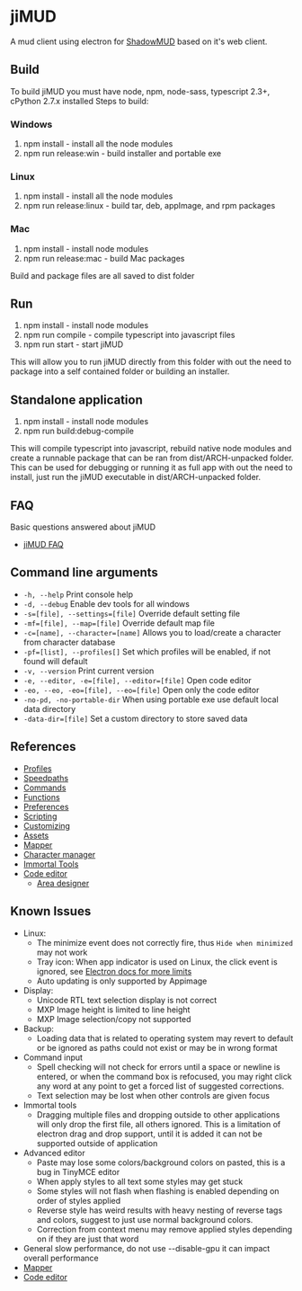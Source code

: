 # jiMUD

A mud client using electron for [ShadowMUD](http://www.shadowmud.com) based on it's web client.

## Build

  To build jiMUD you must have node, npm, node-sass, typescript 2.3+, cPython 2.7.x installed
  Steps to build:

### Windows

1. npm install - install all the node modules
1. npm run release:win - build installer and portable exe

### Linux

1. npm install - install all the node modules
1. npm run release:linux - build tar, deb, appImage, and rpm packages

### Mac

1. npm install - install node modules
1. npm run release:mac - build Mac packages

Build and package files are all saved to dist folder

## Run

1. npm install - install node modules
1. npm run compile - compile typescript into javascript files
1. npm run start - start jiMUD

This will allow you to run jiMUD directly from this folder with out the need to
package into a self contained folder or building an installer.

## Standalone application

1. npm install - install node modules
1. npm run build:debug-compile

This will compile typescript into javascript, rebuild native node modules and create
a runnable package that can be ran from dist/ARCH-unpacked folder. This can be used
for debugging or running it as full app with out the need to install, just run
the jiMUD executable in dist/ARCH-unpacked folder.

## FAQ

Basic questions answered about jiMUD

- [jiMUD FAQ](docs/faq.md)

## Command line arguments

- `-h, --help`                                Print console help
- `-d, --debug`                               Enable dev tools for all windows
- `-s=[file], --settings=[file]`               Override default setting file
- `-mf=[file], --map=[file]`                  Override default map file
- `-c=[name], --character=[name]`             Allows you to load/create a character from character database
- `-pf=[list], --profiles[]`                  Set which profiles will be enabled, if not found will default
- `-v, --version`                             Print current version
- `-e, --editor, -e=[file], --editor=[file]`  Open code editor
- `-eo, --eo, -eo=[file], --eo=[file]`        Open only the code editor
- `-no-pd, -no-portable-dir`                  When using portable exe use default local data directory
- `-data-dir=[file]`                          Set a custom directory to store saved data

## References

- [Profiles](docs/profiles.md)
- [Speedpaths](docs/speedpaths.md)
- [Commands](docs/commands.md)
- [Functions](docs/functions.md)
- [Preferences](docs/preferences.md)
- [Scripting](docs/scripting.md)
- [Customizing](docs/customizing.md)
- [Assets](docs/assets.md)
- [Mapper](docs/mapper.md)
- [Character manager](docs/character.manager.md)
- [Immortal Tools](docs/immortal.md)
- [Code editor](docs/codeeditor.md)
  - [Area designer](docs/codeeditor.designer.md)

## Known Issues

- Linux:
  - The minimize event does not correctly fire, thus `Hide when minimized` may not work
  - Tray icon: When app indicator is used on Linux, the click event is ignored, see [Electron docs for more limits](https://www.electronjs.org/docs/api/tray)
  - Auto updating is only supported by Appimage
- Display:
  - Unicode RTL text selection display is not correct
  - MXP Image height is limited to line height
  - MXP Image selection/copy not supported
- Backup:
  - Loading data that is related to operating system may revert to default or be ignored as paths could not exist or may be in wrong format
- Command input
  - Spell checking will not check for errors until a space or newline is entered, or when the command box is refocused, you may right click any word at any point to get a forced list of suggested corrections.
  - Text selection may be lost when other controls are given focus
- Immortal tools
  - Dragging multiple files and dropping outside to other applications will only drop the first file, all others ignored. This is a limitation of electron drag and drop support, until it is added it can not be supported outside of application
- Advanced editor
  - Paste may lose some colors/background colors on pasted, this is a bug in TinyMCE editor
  - When apply styles to all text some styles may get stuck
  - Some styles will not flash when flashing is enabled depending on order of styles applied
  - Reverse style has weird results with heavy nesting of reverse tags and colors, suggest to just use normal background colors.
  - Correction from context menu may remove applied styles depending on if they are just that word
- General slow performance, do not use --disable-gpu it can impact overall performance
- [Mapper](docs/mapper.md#know-issues)
- [Code editor](docs/codeeditor.md#know-issues)
